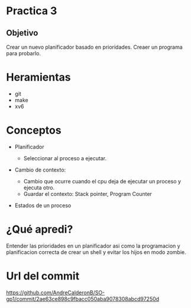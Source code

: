 # Practica 3

## Objetivo
Crear un nuevo planificador basado en prioridades.
Creaer un programa para probarlo.

# Heramientas
+ git
+ make
+ xv6

# Conceptos

+ Planificador
  + Seleccionar al proceso a ejecutar.

+ Cambio de contexto:
  + Cambio que ocurre cuando el cpu deja de ejecutar un proceso y ejecuta otro.
  + Guardar el contexto: Stack pointer, Program Counter
  
+ Estados de un proceso


# ¿Qué apredi?

Entender las prioridades en un planificador asi como la programacion y planificacion correcta de crear un shell y evitar los hijos en modo zombie.

# Url del commit

https://github.com/AndreCalderonB/SO-gp1/commit/2ae63ce898c9fbacc050aba9078308abcd97250d
